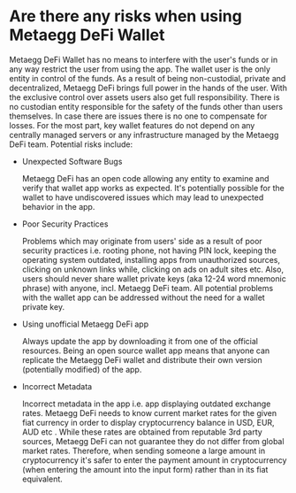 # Are there any risks when using Metaegg DeFi Wallet

Metaegg DeFi Wallet has no means to interfere with the user's funds or in any way restrict the user from using the app. The wallet user is the only entity in control of the funds.
As a result of being non-custodial, private and decentralized, Metaegg DeFi brings full power in the hands of the user. With the exclusive control over assets users also get full responsibility. There is no custodian entity responsible for the safety of the funds other than users themselves. In case there are issues there is no one to compensate for losses.
For the most part, key wallet features do not depend on any centrally managed servers or any infrastructure managed by the Metaegg DeFi team.
Potential risks include:

- Unexpected Software Bugs

  Metaegg DeFi has an open code allowing any entity to examine and verify that wallet app works as expected. It's potentially possible for the wallet to have undiscovered issues which may lead to unexpected behavior in the app.


- Poor Security Practices

  Problems which may originate from users' side as a result of poor security practices i.e. rooting phone, not having PIN lock, keeping the operating system outdated, installing apps from unauthorized sources, clicking on unknown links while, clicking on ads on adult sites etc. Also, users should never share wallet private keys (aka 12-24 word mnemonic phrase) with anyone, incl. Metaegg DeFi team. All potential problems with the wallet app can be addressed without the need for a wallet private key.


- Using unofficial Metaegg DeFi app

  Always update the app by downloading it from one of the official resources. Being an open source wallet app means that anyone can replicate the Metaegg DeFi wallet and distribute their own version (potentially modified) of the app.


- Incorrect Metadata

  Incorrect metadata in the app i.e. app displaying outdated exchange rates. Metaegg DeFi needs to know current market rates for the given fiat currency in order to display cryptocurrency balance in USD, EUR, AUD etc . While these rates are obtained from reputable 3rd party sources, Metaegg DeFi can not guarantee they do not differ from global market rates. Therefore, when sending someone a large amount in cryptocurrency it's safer to enter the payment amount in cryptocurrency (when entering the amount into the input form) rather than in its fiat equivalent.

